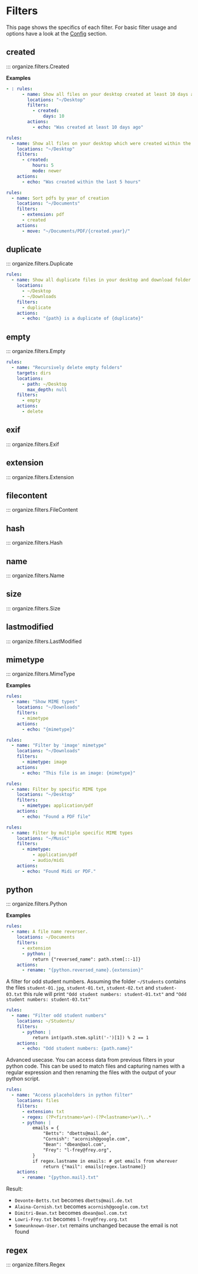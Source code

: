 # Filters

This page shows the specifics of each filter. For basic filter usage and options have a
look at the [Config](01-config.md) section.

## created

::: organize.filters.Created

**Examples**

```yaml
- : rules:
      - name: Show all files on your desktop created at least 10 days ago
        locations: "~/Desktop"
        filters:
          - created:
              days: 10
        actions:
          - echo: "Was created at least 10 days ago"
```

```yaml
rules:
  - name: Show all files on your desktop which were created within the last 5 hours
    locations: "~/Desktop"
    filters:
      - created:
          hours: 5
          mode: newer
    actions:
      - echo: "Was created within the last 5 hours"
```

```yaml
rules:
  - name: Sort pdfs by year of creation
    locations: "~/Documents"
    filters:
      - extension: pdf
      - created
    actions:
      - move: "~/Documents/PDF/{created.year}/"
```

## duplicate

::: organize.filters.Duplicate

```yaml
rules:
  - name: Show all duplicate files in your desktop and download folder (and their subfolders)
    locations:
      - ~/Desktop
      - ~/Downloads
    filters:
      - duplicate
    actions:
      - echo: "{path} is a duplicate of {duplicate}"
```

## empty

::: organize.filters.Empty

```yaml
rules:
  - name: "Recursively delete empty folders"
    targets: dirs
    locations:
      - path: ~/Desktop
        max_depth: null
    filters:
      - empty
    actions:
      - delete
```

## exif

::: organize.filters.Exif

## extension

::: organize.filters.Extension

## filecontent

::: organize.filters.FileContent

## hash

::: organize.filters.Hash

## name

::: organize.filters.Name

## size

::: organize.filters.Size

## lastmodified

::: organize.filters.LastModified

## mimetype

::: organize.filters.MimeType

**Examples**

```yaml
rules:
  - name: "Show MIME types"
    locations: "~/Downloads"
    filters:
      - mimetype
    actions:
      - echo: "{mimetype}"
```

```yaml
rules:
  - name: "Filter by 'image' mimetype"
    locations: "~/Downloads"
    filters:
      - mimetype: image
    actions:
      - echo: "This file is an image: {mimetype}"
```

```yaml
rules:
  - name: Filter by specific MIME type
    locations: "~/Desktop"
    filters:
      - mimetype: application/pdf
    actions:
      - echo: "Found a PDF file"
```

```yaml
rules:
  - name: Filter by multiple specific MIME types
    locations: "~/Music"
    filters:
      - mimetype:
          - application/pdf
          - audio/midi
    actions:
      - echo: "Found Midi or PDF."
```

## python

::: organize.filters.Python

**Examples**

```yaml
rules:
  - name: A file name reverser.
    locations: ~/Documents
    filters:
      - extension
      - python: |
          return {"reversed_name": path.stem[::-1]}
    actions:
      - rename: "{python.reversed_name}.{extension}"
```

A filter for odd student numbers. Assuming the folder `~/Students` contains
the files `student-01.jpg`, `student-01.txt`, `student-02.txt` and
`student-03.txt` this rule will print
`"Odd student numbers: student-01.txt"` and
`"Odd student numbers: student-03.txt"`

```yaml
rules:
  - name: "Filter odd student numbers"
    locations: ~/Students/
    filters:
      - python: |
          return int(path.stem.split('-')[1]) % 2 == 1
    actions:
      - echo: "Odd student numbers: {path.name}"
```

Advanced usecase. You can access data from previous filters in your python code.
This can be used to match files and capturing names with a regular expression
and then renaming the files with the output of your python script.

```yaml
rules:
  - name: "Access placeholders in python filter"
    locations: files
    filters:
      - extension: txt
      - regex: (?P<firstname>\w+)-(?P<lastname>\w+)\..*
      - python: |
          emails = {
              "Betts": "dbetts@mail.de",
              "Cornish": "acornish@google.com",
              "Bean": "dbean@aol.com",
              "Frey": "l-frey@frey.org",
          }
          if regex.lastname in emails: # get emails from wherever
              return {"mail": emails[regex.lastname]}
    actions:
      - rename: "{python.mail}.txt"
```

Result:

- `Devonte-Betts.txt` becomes `dbetts@mail.de.txt`
- `Alaina-Cornish.txt` becomes `acornish@google.com.txt`
- `Dimitri-Bean.txt` becomes `dbean@aol.com.txt`
- `Lowri-Frey.txt` becomes `l-frey@frey.org.txt`
- `Someunknown-User.txt` remains unchanged because the email is not found

## regex

::: organize.filters.Regex
